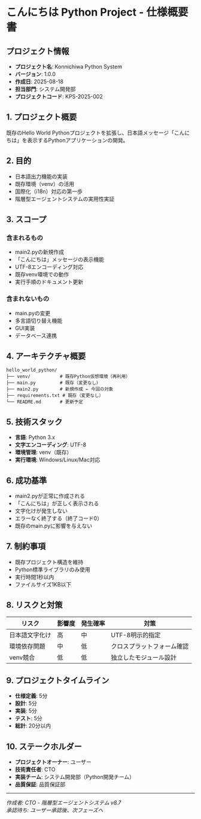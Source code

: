 # こんにちは Python Project - 仕様概要書

## プロジェクト情報
- **プロジェクト名**: Konnichiwa Python System  
- **バージョン**: 1.0.0  
- **作成日**: 2025-08-18  
- **担当部門**: システム開発部  
- **プロジェクトコード**: KPS-2025-002

## 1. プロジェクト概要
既存のHello World Pythonプロジェクトを拡張し、日本語メッセージ「こんにちは」を表示するPythonアプリケーションの開発。

## 2. 目的
- 日本語出力機能の実装
- 既存環境（venv）の活用
- 国際化（i18n）対応の第一歩
- 階層型エージェントシステムの実用性実証

## 3. スコープ

### 含まれるもの
- main2.pyの新規作成
- 「こんにちは」メッセージの表示機能
- UTF-8エンコーディング対応
- 既存venv環境での動作
- 実行手順のドキュメント更新

### 含まれないもの
- main.pyの変更
- 多言語切り替え機能
- GUI実装
- データベース連携

## 4. アーキテクチャ概要
```
hello_world_python/
├── venv/           # 既存Python仮想環境（再利用）
├── main.py         # 既存（変更なし）
├── main2.py        # 新規作成 ← 今回の対象
├── requirements.txt # 既存（変更なし）
└── README.md       # 更新予定
```

## 5. 技術スタック
- **言語**: Python 3.x
- **文字エンコーディング**: UTF-8
- **環境管理**: venv（既存）
- **実行環境**: Windows/Linux/Mac対応

## 6. 成功基準
- main2.pyが正常に作成される
- 「こんにちは」が正しく表示される
- 文字化けが発生しない
- エラーなく終了する（終了コード0）
- 既存のmain.pyに影響を与えない

## 7. 制約事項
- 既存プロジェクト構造を維持
- Python標準ライブラリのみ使用
- 実行時間1秒以内
- ファイルサイズ1KB以下

## 8. リスクと対策

| リスク | 影響度 | 発生確率 | 対策 |
|--------|--------|----------|------|
| 日本語文字化け | 高 | 中 | UTF-8明示的指定 |
| 環境依存問題 | 中 | 低 | クロスプラットフォーム確認 |
| venv競合 | 低 | 低 | 独立したモジュール設計 |

## 9. プロジェクトタイムライン
- **仕様定義**: 5分
- **設計**: 5分
- **実装**: 5分
- **テスト**: 5分
- **総計**: 20分以内

## 10. ステークホルダー
- **プロジェクトオーナー**: ユーザー
- **技術責任者**: CTO
- **実装チーム**: システム開発部（Python開発チーム）
- **品質保証**: 品質保証部

---
*作成者: CTO - 階層型エージェントシステム v8.7*  
*承認待ち: ユーザー承認後、次フェーズへ*